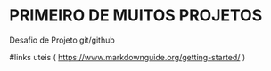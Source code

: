 # PRIMEIRO DE MUITOS PROJETOS
Desafio de Projeto git/github

#links uteis
( https://www.markdownguide.org/getting-started/ )
